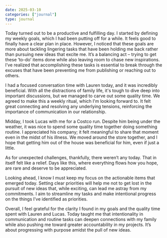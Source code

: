 ```yaml
---
date: 2025-03-10
categories: ["journal"]
type: journal
---
```


Today turned out to be a productive and fulfilling day. I started by defining my weekly goals, which I had been putting off for a while. It feels good to finally have a clear plan in place. However, I noticed that these goals are more about tackling lingering tasks that have been holding me back rather than pursuing new ideas that excite me. It’s a balancing act – trying to get these ‘to-do’ items done while also leaving room to chase new inspirations. I’ve realized that accomplishing these tasks is essential to break through the excuses that have been preventing me from publishing or reaching out to others. 

I had a focused conversation time with Lauren today, and it was incredibly beneficial. With all the distractions of family life, it's tough to dive deep into important discussions, but we managed to carve out some quality time. We agreed to make this a weekly ritual, which I'm looking forward to. It felt great connecting and resolving any underlying tensions, reinforcing the importance of communication in our relationship.

Midday, I took Lucas with me for a Costco run. Despite him being under the weather, it was nice to spend some quality time together doing something routine. I appreciated his company; it felt meaningful to share that moment even in the midst of his illness. We moved around the store together, and I hope that getting him out of the house was beneficial for him, even if just a little.

As for unexpected challenges, thankfully, there weren’t any today. That in itself felt like a relief. Days like this, where everything flows how you hope, are rare and deserve to be appreciated. 

Looking ahead, I know I must keep my focus on the actionable items that emerged today. Setting clear priorities will help me not to get lost in the pursuit of new ideas that, while exciting, can lead me astray from my commitments. I aim to streamline my tasks and make intentional progress on the things I’ve identified as priorities. 

Overall, I feel grateful for the clarity I found in my goals and the quality time spent with Lauren and Lucas. Today taught me that intentionality in communication and routine tasks can deepen connections with my family while also pushing me toward greater accountability in my projects. It’s about progressing with purpose amidst the pull of new ideas.